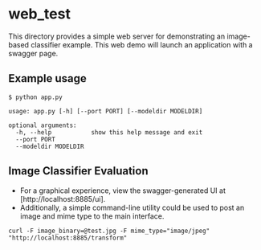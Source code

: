 # web_test
This directory provides a simple web server for demonstrating an image-based classifier example.
This web demo will launch an application with a swagger page.

## Example usage

```
$ python app.py

usage: app.py [-h] [--port PORT] [--modeldir MODELDIR]

optional arguments:
  -h, --help           show this help message and exit
  --port PORT
  --modeldir MODELDIR
```

## Image Classifier Evaluation

* For a graphical experience, view the swagger-generated UI at [http://localhost:8885/ui].
* Additionally, a simple command-line utility could be used to post an image
and mime type to the main interface.
```
curl -F image_binary=@test.jpg -F mime_type="image/jpeg" "http://localhost:8885/transform"
```